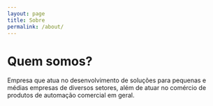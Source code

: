 ```yaml
---
layout: page
title: Sobre
permalink: /about/
---
```


# Quem somos?

Empresa que atua no desenvolvimento de soluções para pequenas e médias empresas de diversos setores, além de atuar no comércio de produtos de automação comercial em geral.